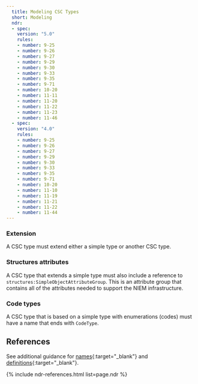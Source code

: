 ```yaml
---
  title: Modeling CSC Types
  short: Modeling
  ndr:
  - spec:
    version: "5.0"
    rules:
    - number: 9-25
    - number: 9-26
    - number: 9-27
    - number: 9-29
    - number: 9-30
    - number: 9-33
    - number: 9-35
    - number: 9-71
    - number: 10-20
    - number: 11-11
    - number: 11-20
    - number: 11-22
    - number: 11-23
    - number: 11-46
  - spec:
    version: "4.0"
    rules:
    - number: 9-25
    - number: 9-26
    - number: 9-27
    - number: 9-29
    - number: 9-30
    - number: 9-33
    - number: 9-35
    - number: 9-71
    - number: 10-20
    - number: 11-10
    - number: 11-19
    - number: 11-21
    - number: 11-22
    - number: 11-44
---
```


### Extension

A CSC type must extend either a simple type or another CSC type.

### Structures attributes

A CSC type that extends a simple type must also include a reference to `structures:SimpleObjectAttributeGroup`.  This is an attribute group that contains all of the attributes needed to support the NIEM infrastructure.

### Code types

A CSC type that is based on a simple type with enumerations (codes) must have a name that ends with `CodeType`.

## References

See additional guidance for [names](../../../property/modeling/names/){:target="_blank"} and [definitions](../../../property/modeling/definitions/){:target="_blank"}.

{% include ndr-references.html list=page.ndr %}
